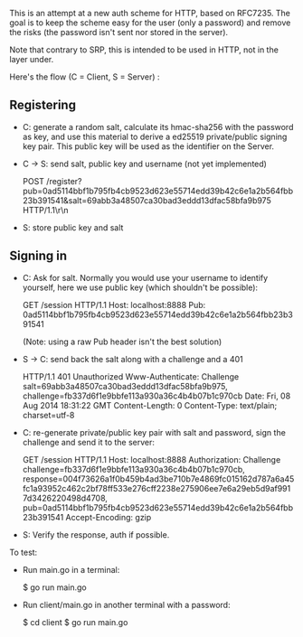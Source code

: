 This is an attempt at a new auth scheme for HTTP, based on RFC7235. The
goal is to keep the scheme easy for the user (only a password) and
remove the risks (the password isn't sent nor stored in the server).

Note that contrary to SRP, this is intended to be used in HTTP, not in
the layer under.

Here's the flow (C = Client, S = Server) :

## Registering

- C: generate a random salt, calculate its hmac-sha256 with the password
  as key, and use this material to derive a ed25519 private/public signing
  key pair. This public key will be used as the identifier on the
  Server.

- C -> S: send salt, public key and username (not yet implemented)

    POST /register?pub=0ad5114bbf1b795fb4cb9523d623e55714edd39b42c6e1a2b564fbb23b391541&salt=69abb3a48507ca30bad3eddd13dfac58bfa9b975 HTTP/1.1\r\n

- S: store public key and salt

## Signing in

- C: Ask for salt. Normally you would use your username to identify
  yourself, here we use public key (which shouldn't be possible):


    GET /session HTTP/1.1
    Host: localhost:8888
    Pub: 0ad5114bbf1b795fb4cb9523d623e55714edd39b42c6e1a2b564fbb23b391541

  (Note: using a raw Pub header isn't the best solution)

- S -> C: send back the salt along with a challenge and a 401


    HTTP/1.1 401 Unauthorized
    Www-Authenticate: Challenge salt=69abb3a48507ca30bad3eddd13dfac58bfa9b975, challenge=fb337d6f1e9bbfe113a930a36c4b4b07b1c970cb
    Date: Fri, 08 Aug 2014 18:31:22 GMT
    Content-Length: 0
    Content-Type: text/plain; charset=utf-8

- C: re-generate private/public key pair with salt and password, sign
  the challenge and send it to the server:


    GET /session HTTP/1.1
    Host: localhost:8888
    Authorization: Challenge challenge=fb337d6f1e9bbfe113a930a36c4b4b07b1c970cb, response=004f73626a1f0b459b4ad3be710b7e4869fc015162d787a6a45fc1a93952c462c2bf78ff533e276cff2238e275906ee7e6a29eb5d9af9917d3426220498d4708, pub=0ad5114bbf1b795fb4cb9523d623e55714edd39b42c6e1a2b564fbb23b391541
    Accept-Encoding: gzip

- S: Verify the response, auth if possible.


To test:

- Run main.go in a terminal:

    $ go run main.go

- Run client/main.go in another terminal with a password:

    $ cd client
    $ go run main.go <password>
